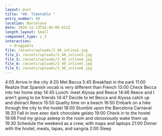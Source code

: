 ```yaml
---
layout: post
title: "40. Timetable "
entry_number: 40
location: Barcelona
date: 2020-12-13T16:44:09.811Z
length_layout: Small
component_type: s_3
interaction:
  - draggable
file: /assets/uploads/3_40_inline2.jpg
file_2: /assets/uploads/3_40_inline3.jpg
file_3: /assets/uploads/3_40_inline4.jpg
file_4: /assets/uploads/3_40_inline5.jpg
file_5: /assets/uploads/3_40_inline6.jpg
---
```

4:05 Arrive in the city
4:20 Met Becca
5:45 <a class="E40_I2>">Breakfast in the park</a>
11:00 Realize that Spanish vocab is very different than French
13:00 Check Becca into her home stay
14:45 Lunch: meet Alyssa and Reece
14:46 <a class="E40_I3">Reece and I aren’t going to be friends</a>
14:47 Decide to let Becca and Alyssa catch up and distract Reece
15:50 <a class="E40_I4">Quality time on a beach</a>
16:50 Embark on a hike through the city to the hostel
18:00 Stumble upon the Barcelona Carnaval
18:20 Fall in love avec dark chocolate gelato
19:00 <a class="E40_I5">Check in to the hostel</a>
19:06 Find my group asleep in the room and obnoxiously wake them up
19:30 Schedule the weekend as a crew, with maps and laptops
21:00 <a class="E40_I6">Dinner with the hostel, meats, tapas, and sangria</a>
2:00 Sleep